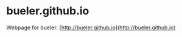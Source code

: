 bueler.github.io
================

Webpage for bueler: [http://bueler.github.io](http://bueler.github.io)
